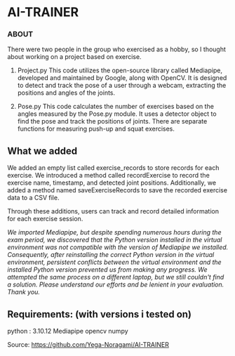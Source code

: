 # AI-TRAINER

### ABOUT 
There were two people in the group who exercised as a hobby, so I thought about working on a project based on exercise.

1. Project.py
   This code utilizes the open-source library called Mediapipe, developed and maintained by Google, along with OpenCV. It is designed to detect and track the pose of a user through a webcam, extracting the positions and angles of the joints.

2. Pose.py
   This code calculates the number of exercises based on the angles measured by the Pose.py module. It uses a detector object to find the pose and track the positions of joints. There are separate functions for measuring push-up and squat exercises.

## What we added
We added an empty list called exercise_records to store records for each exercise. We introduced a method called recordExercise to record the exercise name, timestamp, and detected joint positions. Additionally, we added a method named saveExerciseRecords to save the recorded exercise data to a CSV file.

Through these additions, users can track and record detailed information for each exercise session.



*We imported Mediapipe, but despite spending numerous hours during the exam period, we discovered that the Python version installed in the virtual environment was not compatible with the version of Mediapipe we installed. Consequently, after reinstalling the correct Python version in the virtual environment, persistent conflicts between the virtual environment and the installed Python version prevented us from making any progress. We attempted the same process on a different laptop, but we still couldn't find a solution. Please understand our efforts and be lenient in your evaluation. Thank you.*

## **Requirements: (with versions i tested on)**
python : 3.10.12
Mediapipe
opencv
numpy


Source: https://github.com/Yega-Noragami/AI-TRAINER
